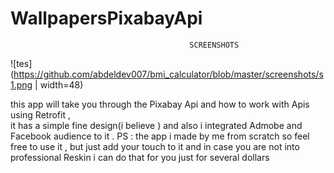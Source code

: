 # WallpapersPixabayApi
 
 
 
                                            SCREENSHOTS
![tes](https://github.com/abdeldev007/bmi_calculator/blob/master/screenshots/s1.png | width=48)

this app will take you through the Pixabay Api and how to work with Apis using Retrofit ,  
it has a simple fine design(i believe ) and also i integrated Admobe and Facebook audience to it .
PS : the app i made by me from scratch so feel free to use it ,
but just add your touch to it and in case you are not into professional Reskin i can do that for you just for several dollars 

 
